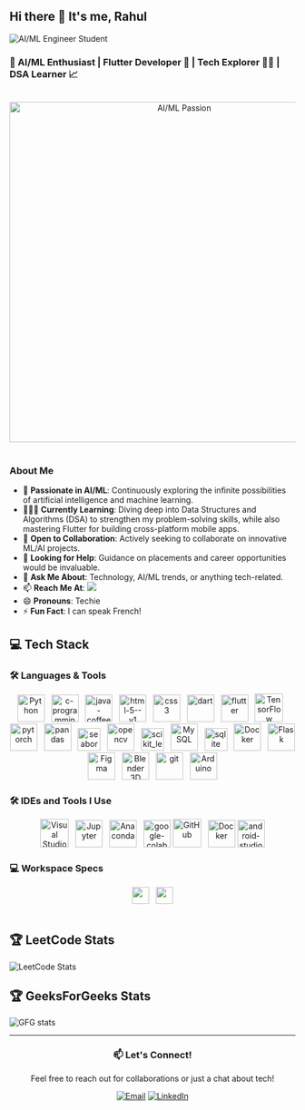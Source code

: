 ## Hi there 👋 It's me, Rahul

![AI/ML Engineer Student](https://img.shields.io/badge/AI%2FML-Engineer%20Student-blueviolet?style=for-the-badge)

  


### 🤖 AI/ML Enthusiast | Flutter Developer 📱 | Tech Explorer 👩‍💻 | DSA Learner 📈
<br>
<div align="center">
  <img src="https://github.com/Anmol-Baranwal/Cool-GIFs-For-GitHub/assets/74038190/80728820-e06b-4f96-9c9e-9df46f0cc0a5" width="600" alt="AI/ML Passion">
</div>
<br>


### About Me
- 🤖 **Passionate in AI/ML**: Continuously exploring the infinite possibilities of artificial intelligence and machine learning.
- 👨🏻‍💻 **Currently Learning**: Diving deep into Data Structures and Algorithms (DSA) to strengthen my problem-solving skills, while also mastering Flutter for building cross-platform mobile apps.
- 👯 **Open to Collaboration**: Actively seeking to collaborate on innovative ML/AI projects.
- 🤔 **Looking for Help**: Guidance on placements and career opportunities would be invaluable.
- 💬 **Ask Me About**: Technology, AI/ML trends, or anything tech-related.
- 📫 **Reach Me At**:
  [<img src="https://img.shields.io/badge/LinkedIn-0077B5?style=for-the-badge&logo=linkedin&logoColor=white" />](https://www.linkedin.com/in/rahul-rn-864144277)
- 😄 **Pronouns**: Techie
- ⚡ **Fun Fact**: I can speak French!

## 💻 Tech Stack

### 🛠️ Languages & Tools
<div align="center">
  <img width="48" height="48" src="https://img.icons8.com/color/48/python--v1.png" alt="Python"/> &nbsp;
  <img width="48" height="48" src="https://img.icons8.com/color/48/c-programming.png" alt="c-programming"/> &nbsp;
  <img width="48" height="48" src="https://img.icons8.com/color/48/java-coffee-cup-logo--v1.png" alt="java-coffee-cup-logo--v1"/> &nbsp;
  <img width="48" height="48" src="https://img.icons8.com/color/48/html-5--v1.png" alt="html-5--v1"/> &nbsp;
  <img width="48" height="48" src="https://img.icons8.com/color/48/css3.png" alt="css3"/> &nbsp;
  <img width="48" height="48" src="https://img.icons8.com/color/48/dart.png" alt="dart"/> &nbsp;
  <img width="48" height="48" src="https://img.icons8.com/color/48/flutter.png" alt="flutter"/> &nbsp;
  <img height="50" width="50" src="https://img.icons8.com/color/48/000000/tensorflow.png" alt="TensorFlow"/> &nbsp;
  <img width="48" height="48" src="https://img.icons8.com/fluency/48/pytorch.png" alt="pytorch"/> &nbsp;
  <img width="48" height="48" src="https://img.icons8.com/color/48/pandas.png" alt="pandas"/> &nbsp;
  <img src="https://seaborn.pydata.org/_images/logo-mark-lightbg.svg" alt="seaborn" width="40" height="40"/> &nbsp;
  <img width="48" height="48" src="https://img.icons8.com/fluency/48/opencv.png" alt="opencv"/> &nbsp;
  <img src="https://upload.wikimedia.org/wikipedia/commons/0/05/Scikit_learn_logo_small.svg" alt="scikit_learn" width="40" height="40"/> &nbsp;
  <img width="48" height="48" src="https://img.icons8.com/color/48/mysql-logo.png" alt="MySQL"/> &nbsp;
  <img src="https://www.vectorlogo.zone/logos/sqlite/sqlite-icon.svg" alt="sqlite" width="40" height="40"/> &nbsp;
  <img width="48" height="48" src="https://img.icons8.com/fluency/48/docker.png" alt="Docker"/> &nbsp;
  <img width="48" height="48" src="https://img.icons8.com/color/48/flask.png" alt="Flask"/> &nbsp;
  <img width="48" height="48" src="https://img.icons8.com/color/48/figma.png" alt="Figma"/> &nbsp;
  <img width="48" height="48" src="https://img.icons8.com/fluency/48/blender-3d.png" alt="Blender 3D"/> &nbsp;
  <img width="48" height="48" src="https://img.icons8.com/color/48/git.png" alt="git"/> &nbsp;
  <img width="48" height="48" src="https://img.icons8.com/fluency/48/arduino.png" alt="Arduino"/> &nbsp;
</div>

### 🛠️ IDEs and Tools I Use
<div align="center">
  <img height="50" width="50" src="https://img.icons8.com/color/48/000000/visual-studio-code-2019.png" alt="Visual Studio Code"/> &nbsp;
  <img width="48" height="48" src="https://img.icons8.com/fluency/48/jupyter.png" alt="Jupyter"/> &nbsp;
  <img width="48" height="48" src="https://img.icons8.com/fluency/48/anaconda--v2.png" alt="Anaconda"/> &nbsp;
  <img width="48" height="48" src="https://img.icons8.com/color/48/google-colab.png" alt="google-colab"/>
  <img width="50" height="50" src="https://img.icons8.com/ios-filled/50/github.png" alt="GitHub"/> &nbsp;
  <img width="48" height="48" src="https://img.icons8.com/fluency/48/docker.png" alt="Docker"/>
  <img width="48" height="48" src="https://img.icons8.com/color/48/android-studio--v2.png" alt="android-studio--v2"/>

</div>

### 💻 Workspace Specs
<div align="center">
 <img height="30" src="https://img.shields.io/badge/NVIDIA-GTX1650-76B900?style=for-the-badge&logo=nvidia&logoColor=white"/> &nbsp;
 <img height="30" src="https://img.shields.io/badge/Intel-Core_i5_11400H-0071C5?style=for-the-badge&logo=intel&logoColor=white"/>
</div>

<br>

## 🏆 LeetCode Stats

![LeetCode Stats](https://leetcard.jacoblin.cool/Rahul2009?theme=dark&font=Marcellus)
<br>
## 🏆 GeeksForGeeks Stats

<img src="https://geeks-for-geeks-stats-card.vercel.app/?username=rahul2212e" alt="GFG stats"/>

---

<div align="center">

  ### 📫 Let's Connect!
  
  Feel free to reach out for collaborations or just a chat about tech!


  [![Email](https://img.shields.io/badge/Email-D14836?style=for-the-badge&logo=gmail&logoColor=white)](mailto:rahulrnsr@gmail.com)
  [![LinkedIn](https://img.shields.io/badge/LinkedIn-0077B5?style=for-the-badge&logo=linkedin&logoColor=white)](https://www.linkedin.com/in/rahul-rn-864144277)

</div>





